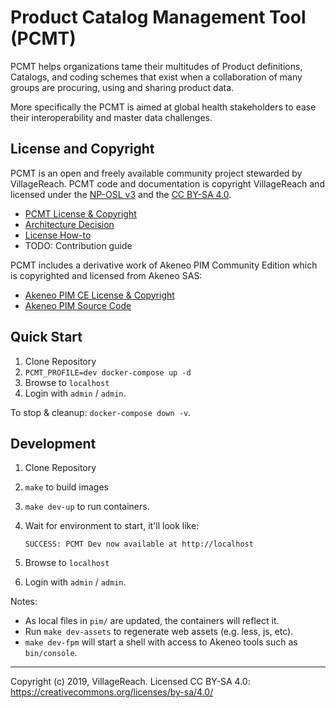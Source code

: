# Product Catalog Management Tool (PCMT)

PCMT helps organizations tame their multitudes of Product definitions, 
Catalogs, and coding schemes that exist when a collaboration of many groups
are procuring, using and sharing product data.

More specifically the PCMT is aimed at global health stakeholders to ease
their interoperability and master data challenges.

## License and Copyright

PCMT is an open and freely available community project stewarded by 
VillageReach.  PCMT code and documentation is copyright VillageReach and
licensed under the [NP-OSL v3][np-osl] and the [CC BY-SA 4.0][cc-by-sa].

- [PCMT License & Copyright][pcmt-license]
- [Architecture Decision](./doc/arch/adr-006.md)
- [License How-to](./doc/license-howto.md)
- TODO: Contribution guide

PCMT includes a derivative work of Akeneo PIM Community Edition which is
copyrighted and licensed from Akeneo SAS:

- [Akeneo PIM CE License & Copyright][akeneo-license]
- [Akeneo PIM Source Code][akeneo-source]

[np-osl]: https://opensource.org/licenses/NPOSL-3.0
[cc-by-sa]: https://creativecommons.org/licenses/by-sa/4.0/
[pcmt-license]: ./COPYRIGHT.md
[akeneo-license]: https://github.com/akeneo/pim-community-standard/blob/master/LICENCE.txt
[akeneo-source]: https://github.com/akeneo/pim-community-standard

## Quick Start

1. Clone Repository
1. `PCMT_PROFILE=dev docker-compose up -d`
1. Browse to `localhost`
1. Login with `admin` / `admin`.

To stop & cleanup:  `docker-compose down -v`.

## Development

1. Clone Repository
1. `make` to build images
1. `make dev-up` to run containers. 
1. Wait for environment to start, it'll look like:
      ```
      SUCCESS: PCMT Dev now available at http://localhost
      ```

1. Browse to `localhost`
1. Login with `admin` / `admin`.

Notes:
- As local files in `pim/` are updated, the containers will reflect it.
- Run `make dev-assets` to regenerate web assets (e.g. less, js, etc).
- `make dev-fpm` will start a shell with access to Akeneo tools such 
    as `bin/console`.

---
Copyright (c) 2019, VillageReach.  Licensed CC BY-SA 4.0:  https://creativecommons.org/licenses/by-sa/4.0/
